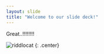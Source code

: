 ```yaml
---
layout: slide
title: "Welcome to our slide deck!"
---
```


Great..!!!!!!!!

![riddlocat](https://octodex.github.com/images/riddlocat.png)
{: .center}
